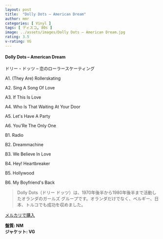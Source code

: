 ```yaml
---
layout: post
title:  "Dolly Dots – American Dream"
author: mmr
categories: [ Vinyl ]
tags: [ ディスコ, 80s ]
image: ../assets/images/Dolly Dots – American Dream.jpg
rating: 3.5
v-rating: VG
---
```


#### Dolly Dots – American Dream

ドリー・ドッツ – 恋のローラースケーティング

A1.  (They Are) Rollerskating

A2. Sing A Song Of Love

A3. If This Is Love

A4. Who Is That Waiting At Your Door

A5. Let's Have A Party

A6. You'Re The Only One

B1. Radio

B2. Dreammachine

B3. We Believe In Love

B4. Hey! Heartbreaker

B5. Hollywood

B6. My Boyfriend's Back

> Dolly Dots（ドリー ドッツ）は、1970年後半から1980年後半まで活動したオランダのガールズ グループです。オランダだけでなく、ベルギー、日本、トルコでも成功を収めました。

[メルカリで購入](https://jp.mercari.com/item/m95282929146)

<div class="mt-4 mb-4 d-flex align-items-center">
<strong class="mr-1">盤質: NM</strong>
</div>
<div class="mt-4 mb-4 d-flex align-items-center">
<strong class="mr-1">ジャケット: VG</strong>
</div>
